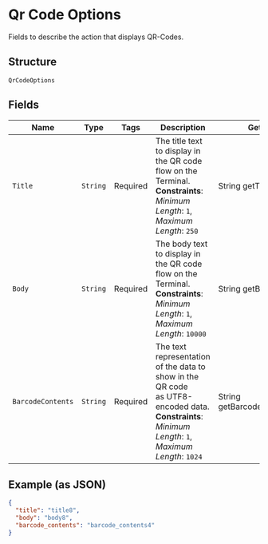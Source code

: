 
# Qr Code Options

Fields to describe the action that displays QR-Codes.

## Structure

`QrCodeOptions`

## Fields

| Name | Type | Tags | Description | Getter |
|  --- | --- | --- | --- | --- |
| `Title` | `String` | Required | The title text to display in the QR code flow on the Terminal.<br>**Constraints**: *Minimum Length*: `1`, *Maximum Length*: `250` | String getTitle() |
| `Body` | `String` | Required | The body text to display in the QR code flow on the Terminal.<br>**Constraints**: *Minimum Length*: `1`, *Maximum Length*: `10000` | String getBody() |
| `BarcodeContents` | `String` | Required | The text representation of the data to show in the QR code<br>as UTF8-encoded data.<br>**Constraints**: *Minimum Length*: `1`, *Maximum Length*: `1024` | String getBarcodeContents() |

## Example (as JSON)

```json
{
  "title": "title8",
  "body": "body8",
  "barcode_contents": "barcode_contents4"
}
```

